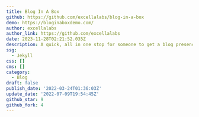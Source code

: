 ```yaml
---
title: Blog In A Box
github: https://github.com/excellalabs/blog-in-a-box
demo: https://bloginaboxdemo.com/
author: excellalabs
author_link: https://github.com/excellalabs
date: 2023-11-28T02:21:52.035Z
description: A quick, all in one stop for someone to get a blog presence up and running.
ssg:
  - Jekyll
css: []
cms: []
category:
  - Blog
draft: false
publish_date: '2022-03-24T01:36:03Z'
update_date: '2022-07-09T19:54:45Z'
github_star: 9
github_fork: 4
---
```

